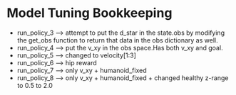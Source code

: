 # Model Tuning Bookkeeping
- run_policy_3 —> attempt to put the d_star in the state.obs by modifying the get_obs function to return that data in the obs dictionary as well. 
- run_policy_4 —> put the v_xy in the obs space.Has both v_xy and goal.
- run_policy_5 —> changed to velocity[1:3]
- run_policy_6 —> hip reward 
- run_policy_7 —> only v_xy + humanoid_fixed
- run_policy_8 —> only v_xy + humanoid_fixed + changed healthy z-range to 0.5 to 2.0